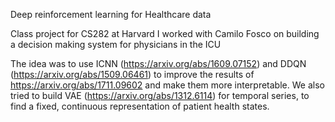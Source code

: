 Deep reinforcement learning for Healthcare data

Class project for CS282 at Harvard
I worked with Camilo Fosco on building a decision making system for physicians in the ICU

The idea was to use ICNN (https://arxiv.org/abs/1609.07152) and DDQN (https://arxiv.org/abs/1509.06461) to improve the results of https://arxiv.org/abs/1711.09602 and make them more interpretable.
We also tried to build VAE (https://arxiv.org/abs/1312.6114) for temporal series, to find a fixed, continuous representation of patient health states.
